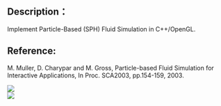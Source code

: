 ## Description：
Implement Particle-Based (SPH) Fluid Simulation in C++/OpenGL.

## Reference: 
M. Muller, D. Charypar and M. Gross, Particle-based Fluid Simulation for Interactive Applications, In Proc. SCA2003, pp.154-159, 2003.

![](https://github.com/DonDracula/OpenGL_projects/blob/master/Sph_water/screenshot-sph-water01.PNG)  
![](https://github.com/DonDracula/OpenGL_projects/blob/master/Sph_water/screenshot-sph-water02.PNG)  

